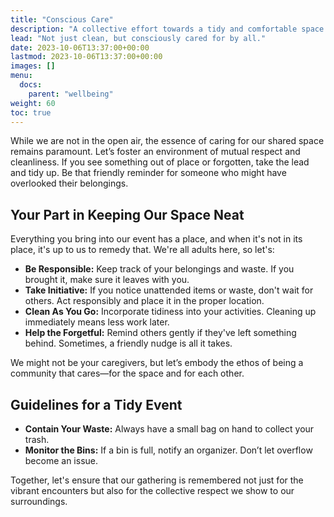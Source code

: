 ```yaml
---
title: "Conscious Care"
description: "A collective effort towards a tidy and comfortable space."
lead: "Not just clean, but consciously cared for by all."
date: 2023-10-06T13:37:00+00:00
lastmod: 2023-10-06T13:37:00+00:00
images: []
menu: 
  docs:
    parent: "wellbeing"
weight: 60
toc: true
---
```


While we are not in the open air, the essence of caring for our shared space remains paramount. Let’s foster an environment of mutual respect and cleanliness. If you see something out of place or forgotten, take the lead and tidy up. Be that friendly reminder for someone who might have overlooked their belongings.

## Your Part in Keeping Our Space Neat

Everything you bring into our event has a place, and when it's not in its place, it's up to us to remedy that. We're all adults here, so let's:

- **Be Responsible:** Keep track of your belongings and waste. If you brought it, make sure it leaves with you.
- **Take Initiative:** If you notice unattended items or waste, don't wait for others. Act responsibly and place it in the proper location.
- **Clean As You Go:** Incorporate tidiness into your activities. Cleaning up immediately means less work later.
- **Help the Forgetful:** Remind others gently if they've left something behind. Sometimes, a friendly nudge is all it takes.

We might not be your caregivers, but let’s embody the ethos of being a community that cares—for the space and for each other.

## Guidelines for a Tidy Event

- **Contain Your Waste:** Always have a small bag on hand to collect your trash.
- **Monitor the Bins:** If a bin is full, notify an organizer. Don’t let overflow become an issue.

Together, let's ensure that our gathering is remembered not just for the vibrant encounters but also for the collective respect we show to our surroundings.
